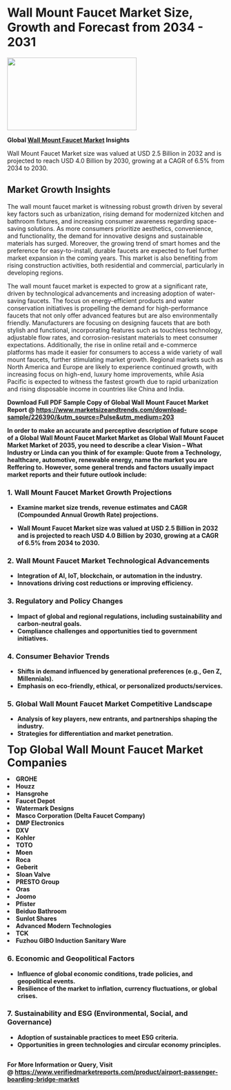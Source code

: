 <H1>Wall Mount Faucet Market Size, Growth and Forecast from 2034 - 2031</H1><img class="aligncenter size-medium wp-image-584254" src="https://thirdeyenews.in/wp-content/uploads/2034/09/Global-Market-Research-300x168.jpeg" alt="" width="300" height="168" /><p><strong>Global&nbsp;<a href="https://www.marketsizeandtrends.com/download-sample/226390/&amp;utm_source=Pulse&amp;utm_medium=203">Wall Mount Faucet Market</a> Insights</strong></p><p>Wall Mount Faucet Market size was valued at USD 2.5 Billion in 2032 and is projected to reach USD 4.0 Billion by 2030, growing at a CAGR of 6.5% from 2034 to 2030.</p><p><h2>Market Growth Insights</h2> <p>The wall mount faucet market is witnessing robust growth driven by several key factors such as urbanization, rising demand for modernized kitchen and bathroom fixtures, and increasing consumer awareness regarding space-saving solutions. As more consumers prioritize aesthetics, convenience, and functionality, the demand for innovative designs and sustainable materials has surged. Moreover, the growing trend of smart homes and the preference for easy-to-install, durable faucets are expected to fuel further market expansion in the coming years. This market is also benefiting from rising construction activities, both residential and commercial, particularly in developing regions.</p> <p><strong></strong></p> <p>The wall mount faucet market is expected to grow at a significant rate, driven by technological advancements and increasing adoption of water-saving faucets. The focus on energy-efficient products and water conservation initiatives is propelling the demand for high-performance faucets that not only offer advanced features but are also environmentally friendly. Manufacturers are focusing on designing faucets that are both stylish and functional, incorporating features such as touchless technology, adjustable flow rates, and corrosion-resistant materials to meet consumer expectations. Additionally, the rise in online retail and e-commerce platforms has made it easier for consumers to access a wide variety of wall mount faucets, further stimulating market growth. Regional markets such as North America and Europe are likely to experience continued growth, with increasing focus on high-end, luxury home improvements, while Asia Pacific is expected to witness the fastest growth due to rapid urbanization and rising disposable income in countries like China and India.</p> <p><strong></p><p><span class=""><strong>Download Full PDF Sample Copy of Global Wall Mount Faucet Market Report</strong> @ <a href="https://www.marketsizeandtrends.com/download-sample/226390/&amp;utm_source=Pulse&amp;utm_medium=203" target="_blank">https://www.marketsizeandtrends.com/download-sample/226390/&amp;utm_source=Pulse&amp;utm_medium=203</a></span></p><p>In order to make an accurate and perceptive description of future scope of a Global&nbsp;Wall Mount Faucet Market Market as Global&nbsp;Wall Mount Faucet Market Market of 2035, you need to describe a clear Vision &ndash; What Industry or Linda can you think of for example: Quote from a Technology, healthcare, automotive, renewable energy, name the market you are Reffering to. However, some general trends and factors usually impact market reports and their future outlook include:</p><h3>1.&nbsp;<strong>Wall Mount Faucet Market Growth Projections</strong></h3><ul><li>Examine market size trends, revenue estimates and CAGR (Compounded Annual Growth Rate) projections.</li><li><p>Wall Mount Faucet Market size was valued at USD 2.5 Billion in 2032 and is projected to reach USD 4.0 Billion by 2030, growing at a CAGR of 6.5% from 2034 to 2030.</p></li></ul><h3>2.&nbsp;<strong>Wall Mount Faucet Market Technological Advancements</strong></h3><ul><li>Integration of AI, IoT, blockchain, or automation in the industry.</li><li>Innovations driving cost reductions or improving efficiency.</li></ul><h3>3.&nbsp;<strong>Regulatory and Policy Changes</strong></h3><ul><li>Impact of global and regional regulations, including sustainability and carbon-neutral goals.</li><li>Compliance challenges and opportunities tied to government initiatives.</li></ul><h3>4.&nbsp;<strong>Consumer Behavior Trends</strong></h3><ul><li>Shifts in demand influenced by generational preferences (e.g., Gen Z, Millennials).</li><li>Emphasis on eco-friendly, ethical, or personalized products/services.</li></ul><h3>5.&nbsp;<strong>Global Wall Mount Faucet Market Competitive Landscape</strong></h3><ul><li>Analysis of key players, new entrants, and partnerships shaping the industry.</li><li>Strategies for differentiation and market penetration.</li></ul><p data-pm-slice="1 1 []"><span style="color: inherit; font-family: inherit; font-size: 25px;">Top Global Wall Mount Faucet Market Companies</span></p><div class="" data-test-id=""><p><li>GROHE</li><li> Houzz</li><li> Hansgrohe</li><li> Faucet Depot</li><li> Watermark Designs</li><li> Masco Corporation (Delta Faucet Company)</li><li> DMP Electronics</li><li> DXV</li><li> Kohler</li><li> TOTO</li><li> Moen</li><li> Roca</li><li> Geberit</li><li> Sloan Valve</li><li> PRESTO Group</li><li> Oras</li><li> Joomo</li><li> Pfister</li><li> Beiduo Bathroom</li><li> Sunlot Shares</li><li> Advanced Modern Technologies</li><li> TCK</li><li> Fuzhou GIBO Induction Sanitary Ware</li></p></div><h3>6.&nbsp;<strong>Economic and Geopolitical Factors</strong></h3><ul><li>Influence of global economic conditions, trade policies, and geopolitical events.</li><li>Resilience of the market to inflation, currency fluctuations, or global crises.</li></ul><h3>7.&nbsp;<strong>Sustainability and ESG (Environmental, Social, and Governance)</strong></h3><ul><li>Adoption of sustainable practices to meet ESG criteria.</li><li>Opportunities in green technologies and circular economy principles.</li></ul><h2><strong style="font-size: 14px;">For More Information or Query, Visit @&nbsp;</strong><a style="background-color: #ffffff; font-size: 14px;" href="https://www.marketsizeandtrends.com/report/wall-mount-faucet-market/" target="_blank">https://www.verifiedmarketreports.com/product/airport-passenger-boarding-bridge-market</a></h2>
